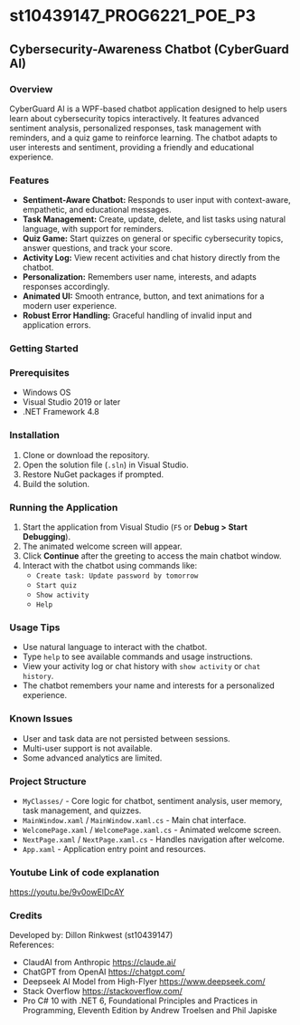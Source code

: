 # st10439147_PROG6221_POE_P3
## Cybersecurity-Awareness Chatbot (CyberGuard AI)

### Overview

CyberGuard AI is a WPF-based chatbot application designed to help users learn about cybersecurity topics interactively. It features advanced sentiment analysis, personalized responses, task management with reminders, and a quiz game to reinforce learning. The chatbot adapts to user interests and sentiment, providing a friendly and educational experience.

### Features

- **Sentiment-Aware Chatbot:** Responds to user input with context-aware, empathetic, and educational messages.
- **Task Management:** Create, update, delete, and list tasks using natural language, with support for reminders.
- **Quiz Game:** Start quizzes on general or specific cybersecurity topics, answer questions, and track your score.
- **Activity Log:** View recent activities and chat history directly from the chatbot.
- **Personalization:** Remembers user name, interests, and adapts responses accordingly.
- **Animated UI:** Smooth entrance, button, and text animations for a modern user experience.
- **Robust Error Handling:** Graceful handling of invalid input and application errors.

### Getting Started

### Prerequisites

- Windows OS
- Visual Studio 2019 or later
- .NET Framework 4.8

### Installation

1. Clone or download the repository.
2. Open the solution file (`.sln`) in Visual Studio.
3. Restore NuGet packages if prompted.
4. Build the solution.

### Running the Application

1. Start the application from Visual Studio (`F5` or __Debug > Start Debugging__).
2. The animated welcome screen will appear.
3. Click **Continue** after the greeting to access the main chatbot window.
4. Interact with the chatbot using commands like:
   - `Create task: Update password by tomorrow`
   - `Start quiz`
   - `Show activity`
   - `Help`

### Usage Tips

- Use natural language to interact with the chatbot.
- Type `help` to see available commands and usage instructions.
- View your activity log or chat history with `show activity` or `chat history`.
- The chatbot remembers your name and interests for a personalized experience.

### Known Issues

- User and task data are not persisted between sessions.
- Multi-user support is not available.
- Some advanced analytics are limited.

### Project Structure

- `MyClasses/` - Core logic for chatbot, sentiment analysis, user memory, task management, and quizzes.
- `MainWindow.xaml` / `MainWindow.xaml.cs` - Main chat interface.
- `WelcomePage.xaml` / `WelcomePage.xaml.cs` - Animated welcome screen.
- `NextPage.xaml` / `NextPage.xaml.cs` - Handles navigation after welcome.
- `App.xaml` - Application entry point and resources.

### Youtube Link of code explanation
   https://youtu.be/9v0owElDcAY

### Credits

Developed by: Dillon Rinkwest (st10439147)  
References:  
- ClaudAI from Anthropic https://claude.ai/
- ChatGPT from OpenAI https://chatgpt.com/
- Deepseek AI Model from High-Flyer https://www.deepseek.com/
- Stack Overflow https://stackoverflow.com/
- Pro C# 10 with .NET 6, Foundational Principles and Practices in Programming, Eleventh Edition by Andrew Troelsen and Phil Japiske
